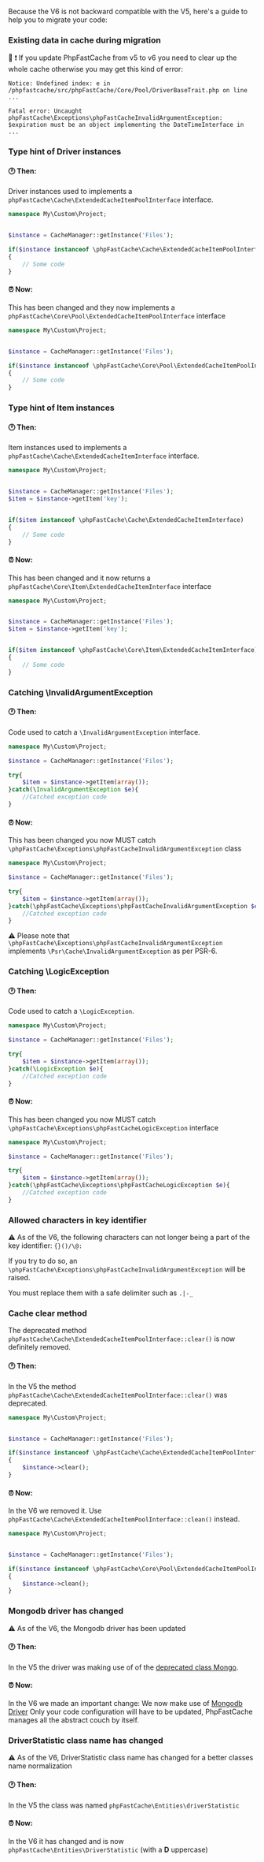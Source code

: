 Because the V6 is not backward compatible with the V5, here's a guide to help you to migrate your code:

### Existing data in cache during migration
:anger: :exclamation: If you update PhpFastCache from v5 to v6 you need to clear up the whole cache otherwise you may get this kind of error:
```
Notice: Undefined index: e in /phpfastcache/src/phpFastCache/Core/Pool/DriverBaseTrait.php on line ...

Fatal error: Uncaught phpFastCache\Exceptions\phpFastCacheInvalidArgumentException: $expiration must be an object implementing the DateTimeInterface in ...
```

### Type hint of Driver instances

#### :clock1: Then:
Driver instances used to implements a `phpFastCache\Cache\ExtendedCacheItemPoolInterface` interface. 

```php
namespace My\Custom\Project;


$instance = CacheManager::getInstance('Files');

if($instance instanceof \phpFastCache\Cache\ExtendedCacheItemPoolInterface)
{
    // Some code
}

```

#### :alarm_clock: Now:
This has been changed and they now implements a `phpFastCache\Core\Pool\ExtendedCacheItemPoolInterface` interface

```php
namespace My\Custom\Project;


$instance = CacheManager::getInstance('Files');

if($instance instanceof \phpFastCache\Core\Pool\ExtendedCacheItemPoolInterface)
{
    // Some code
}

```

### Type hint of Item instances

#### :clock1: Then:
Item instances used to implements a ``phpFastCache\Cache\ExtendedCacheItemInterface`` interface. 

```php
namespace My\Custom\Project;


$instance = CacheManager::getInstance('Files');
$item = $instance->getItem('key');


if($item instanceof \phpFastCache\Cache\ExtendedCacheItemInterface)
{
    // Some code
}

```

#### :alarm_clock: Now:
This has been changed and it now returns a `phpFastCache\Core\Item\ExtendedCacheItemInterface` interface

```php
namespace My\Custom\Project;


$instance = CacheManager::getInstance('Files');
$item = $instance->getItem('key');


if($item instanceof \phpFastCache\Core\Item\ExtendedCacheItemInterface)
{
    // Some code
}

```

### Catching \InvalidArgumentException

#### :clock1: Then:
Code used to catch a `\InvalidArgumentException` interface. 

```php
namespace My\Custom\Project;

$instance = CacheManager::getInstance('Files');

try{
    $item = $instance->getItem(array());
}catch(\InvalidArgumentException $e){
    //Catched exception code
}

```

#### :alarm_clock: Now:
This has been changed you now MUST catch `\phpFastCache\Exceptions\phpFastCacheInvalidArgumentException` class

```php
namespace My\Custom\Project;

$instance = CacheManager::getInstance('Files');

try{
    $item = $instance->getItem(array());
}catch(\phpFastCache\Exceptions\phpFastCacheInvalidArgumentException $e){
    //Catched exception code
}

```
:warning: Please note that `\phpFastCache\Exceptions\phpFastCacheInvalidArgumentException` implements `\Psr\Cache\InvalidArgumentException` as per PSR-6.

### Catching \LogicException

#### :clock1: Then:
Code used to catch a `\LogicException`. 

```php
namespace My\Custom\Project;

$instance = CacheManager::getInstance('Files');

try{
    $item = $instance->getItem(array());
}catch(\LogicException $e){
    //Catched exception code
}

```

#### :alarm_clock: Now:
This has been changed you now MUST catch `\phpFastCache\Exceptions\phpFastCacheLogicException` interface

```php
namespace My\Custom\Project;

$instance = CacheManager::getInstance('Files');

try{
    $item = $instance->getItem(array());
}catch(\phpFastCache\Exceptions\phpFastCacheLogicException $e){
    //Catched exception code
}

```

### Allowed characters in key identifier
:warning: As of the V6, the following characters can not longer being a part of the key identifier: `{}()/\@:`

If you try to do so, an `\phpFastCache\Exceptions\phpFastCacheInvalidArgumentException` will be raised.

You must replace them with a safe delimiter such as `.|-_`

### Cache clear method
The deprecated method `phpFastCache\Cache\ExtendedCacheItemPoolInterface::clear()` is now definitely removed.


#### :clock1: Then:
In the V5 the method `phpFastCache\Cache\ExtendedCacheItemPoolInterface::clear()` was deprecated.

```php
namespace My\Custom\Project;


$instance = CacheManager::getInstance('Files');

if($instance instanceof \phpFastCache\Cache\ExtendedCacheItemPoolInterface)
{
    $instance->clear();
}

```

#### :alarm_clock: Now:
In the V6 we removed it. Use `phpFastCache\Cache\ExtendedCacheItemPoolInterface::clean()` instead.

```php
namespace My\Custom\Project;


$instance = CacheManager::getInstance('Files');

if($instance instanceof \phpFastCache\Core\Pool\ExtendedCacheItemPoolInterface)
{
    $instance->clean();
}

```

### Mongodb driver has changed
:warning: As of the V6, the Mongodb driver has been updated

#### :clock1: Then:
In the V5 the driver was making use of of the [deprecated class Mongo](http://php.net/manual/fr/class.mongo.php).

#### :alarm_clock: Now:
In the V6 we made an important change: We now make use of [Mongodb Driver](http://php.net/manual/fr/set.mongodb.php)
Only your code configuration will have to be updated, PhpFastCache manages all the abstract couch by itself.

### DriverStatistic class name has changed
:warning: As of the V6, DriverStatistic class name has changed for a better classes name normalization

#### :clock1: Then:
In the V5 the class was named `phpFastCache\Entities\driverStatistic`

#### :alarm_clock: Now:
In the V6 it has changed and is now `phpFastCache\Entities\DriverStatistic` (with a **D** uppercase)